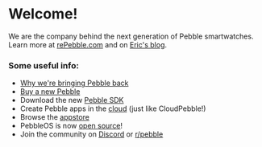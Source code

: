 # Welcome!

We are the company behind the next generation of Pebble smartwatches. Learn more at [rePebble.com](https://rePebble.com) and on [Eric's blog](https://ericmigi.com).

### Some useful info:
- [Why we're bringing Pebble back](https://ericmigi.com/blog/why-were-bringing-pebble-back)
- [Buy a new Pebble](https://store.rePebble.com)
- Download the new [Pebble SDK](https://developer.repebble.com/sdk)
- Create Pebble apps in the [cloud](https://developer.repebble.com/sdk/cloud) (just like CloudPebble!)
- Browse the [appstore](https://apps.rebble.io/en_US/watchfaces)
- PebbleOS is now [open source](https://github.com/coredevices/pebbleos)!
- Join the community on [Discord](https://discord.com/invite/aRUAYFN) or [r/pebble](https://reddit.com/r/pebble) 
